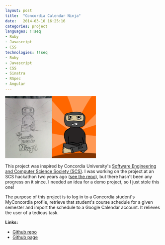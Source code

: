 ```yaml
---
layout: post
title:  "Concordia Calendar Ninja"
date:   2014-03-10 16:25:16
categories: project
languages: !!seq
- Ruby
- Javascript
- CSS
technologies: !!seq
- Ruby
- Javascript
- CSS
- Sinatra
- RSpec
- Angular
---
```


<img src="../public/images/ccn_sketch.jpg" style="height:200px"><img src="../public/images/ccn_v1.png" style="height:200px">

This project was inspired by Concordia University's [Software Engineering and Computer Science Society (SCS)](http://scs.ecaconcordia.ca/).  I was working on the project at an SCS hackathon two years ago ([see the repo](https://github.com/SCS-hackers-group/Schedule-To-Calendar)), but there hasn't been any progress on it since.  I needed an idea for a demo project, so I just stole this one!



The purpose of this project is to log in to a Concordia student's MyConcordia profile, retrieve that student's course schedule for a given semester and import the schedule to a Google Calendar account.  It relieves the user of a tedious task.




__Links:__

- [Github repo](https://github.com/connorbode/ConcordiaCalendarNinja)
- [Github page](http://connorbode.github.io/ConcordiaCalendarNinja/)